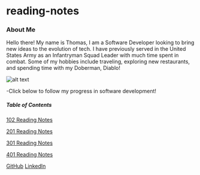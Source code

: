 # reading-notes


### About Me
Hello there! My name is Thomas, I am a Software Developer looking to bring new ideas to the evolution of tech. I have previously served in the United States Army as an Infantryman Squad Leader with much time spent in combat. Some of my hobbies include traveling, exploring new restaurants, and spending time with my Doberman, Diablo!

![alt text](https://cdn.quotesgram.com/img/99/90/1919792886-Original_Redone.jpg)


-Click below to follow my progress in software development!


##### Table of Contents

[102 Reading Notes](102readingnotes.md)

[201 Reading Notes](201readingnotes.md)

[301 Reading Notes](301readingnotes.md)

[401 Reading Notes](401readingnotes.md)

[GitHub](https://www.github.com/arnone215/reading-notez)
[LinkedIn](https://www.linkedin.com/in/thomasarnone)
